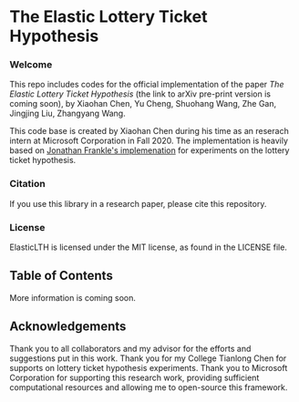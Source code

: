 # The Elastic Lottery Ticket Hypothesis

### Welcome

This repo includes codes for the official implementation of the paper *The Elastic Lottery Ticket Hypothesis* (the link to arXiv pre-print version is coming soon), by Xiaohan Chen, Yu Cheng, Shuohang Wang, Zhe Gan, Jingjing Liu, Zhangyang Wang.

This code base is created by Xiaohan Chen during his time as an reserach intern at Microsoft Corporation in Fall 2020. The implementation is heavily based on [Jonathan Frankle's implemenation](https://github.com/facebookresearch/open_lth) for experiments on the lottery ticket hypothesis.

### Citation

If you use this library in a research paper, please cite this repository.

### License

ElasticLTH is licensed under the MIT license, as found in the LICENSE file.

## Table of Contents

More information is coming soon.

## <a name=acknowledgements></a>Acknowledgements

Thank you to all collaborators and my advisor for the efforts and suggestions put in this work. Thank you for my College Tianlong Chen for supports on lottery ticket hypothesis experiments. Thank you to Microsoft Corporation for supporting this research work, providing sufficient computational resources and allowing me to open-source this framework.
